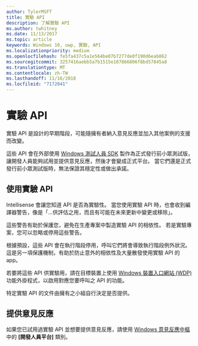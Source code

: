 ```yaml
---
author: TylerMSFT
title: 實驗 API
description: 了解實驗 API
ms.author: twhitney
ms.date: 11/13/2017
ms.topic: article
keywords: Windows 10, uwp, 實驗, API
ms.localizationpriority: medium
ms.openlocfilehash: fe5fa437c5a1e564be07b7277de0f190d6eab862
ms.sourcegitcommit: 3257416aebb5a7b1515e107866806f8bd57845a8
ms.translationtype: MT
ms.contentlocale: zh-TW
ms.lasthandoff: 11/16/2018
ms.locfileid: "7172041"
---
```

# <a name="experimental-apis"></a>實驗 API

實驗 API 是設計的早期階段，可能隨擁有者納入意見反應並加入其他案例的支援而改變。

這些 API 會在外部使用 [Windows 測試人員 SDK](https://www.microsoft.com/en-us/software-download/windowsinsiderpreviewSDK) 製作為正式發行前小眾測試版，讓開發人員能夠試用並提供意見反應，然後才會變成正式平台。 當它們還是正式發行前小眾測試版時，無法保證其穩定性或做出承諾。

## <a name="consuming-experimental-apis"></a>使用實驗 API
Intellisense 會讓您知道 API 是否為實驗性。 當您使用實驗 API 時，也會收到編譯器警告，像是「...供評估之用，而且有可能在未來更新中變更或移除」。

這些警告有助於保護您，避免在生產專案中製造實驗 API 的相依性。 若是實驗專案，您可以忽略或停用這些警告。

根據預設，這些 API 會在執行階段停用，呼叫它們將會導致執行階段例外狀況。 這是另一項保護機制，有助於防止意外的相依性及大量散發使用實驗 API 的 app。

若要將這些 API 供實驗用，請在目標裝置上使用 [Windows 裝置入口網站 (WDP)](https://docs.microsoft.com/en-us/windows/uwp/debug-test-perf/device-portal) 功能外掛程式，以啟用對應您要呼叫之 API 的功能。

特定實驗 API 的文件由擁有之小組自行決定是否提供。

## <a name="providing-feedback"></a>提供意見反應

如果您已試用過實驗 API 並想要提供意見反應，請使用 [Windows 意見反應中樞](https://support.microsoft.com/en-us/help/4021566/windows-10-send-feedback-to-microsoft-with-feedback-hub-app)中的 **\[開發人員平台\]** 類別。